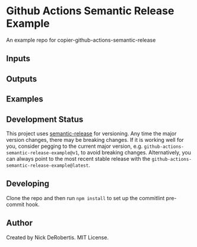 # Github Actions Semantic Release Example

An example repo for copier-github-actions-semantic-release

## Inputs


## Outputs


## Examples


## Development Status

This project uses [semantic-release](https://github.com/semantic-release/semantic-release) for versioning.
Any time the major version changes, there may be breaking changes. If it is working well for you, consider
pegging to the current major version, e.g. `github-actions-semantic-release-example@v1`, to avoid breaking changes. Alternatively,
you can always point to the most recent stable release with the `github-actions-semantic-release-example@latest`.


## Developing

Clone the repo and then run `npm install` to set up the commitlint pre-commit hook.

## Author

Created by Nick DeRobertis. MIT License.